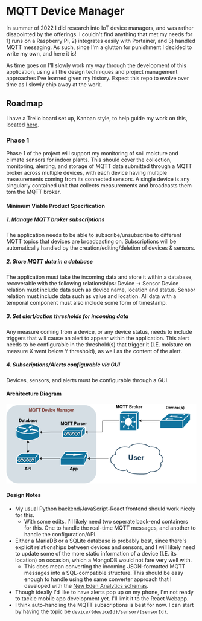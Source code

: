 # MQTT Device Manager

In summer of 2022 I did research into IoT device managers, and was rather disapointed by the offerings. I couldn't find anything that met my needs for 1) runs on a Raspberry Pi, 2) integrates easily with Portainer, and 3) handled MQTT messaging. As such, since I'm a glutton for punishment I decided to write my own, and here it is!

As time goes on I'll slowly work my way through the development of this application, using all the design techniques and project management approaches I've learned given my history. Expect this repo to evolve over time as I slowly chip away at the work.

## Roadmap
I have a Trello board set up, Kanban style, to help guide my work on this, located [here](https://trello.com/b/bZsH2kNa/mqtt-device-manager).

### Phase 1
Phase 1 of the project will support my monitoring of soil moisture and climate sensors for indoor plants. This should cover the collection, monitoring, alerting, and storage of MQTT data submitted through a MQTT broker across multiple devices, with each device having multiple measurements coming from its connected sensors. A single device is any singularly contained unit that collects measurements and broadcasts them tom the MQTT broker.

#### Minimum Viable Product Specification
##### 1. Manage MQTT broker subscriptions
The application needs to be able to subscribe/unsubscribe to different MQTT topics that devices are broadcasting on.
Subscriptions will be automatically handled by the creation/editing/deletion of devices & sensors.

##### 2. Store MQTT data in a database
The application must take the incoming data and store it within a database, recoverable with the following relationships:
Device -> Sensor
Device relation must include data such as device name, location and status.
Sensor relation must include data such as value and location.
All data with a temporal component must also include some form of timestamp.

##### 3. Set alert/action thresholds for incoming data
Any measure coming from a device, or any device status, needs to include triggers that will cause an alert to appear within the application. This alert needs to be configurable in the threshold(s) that trigger it (I.E. moisture on measure X went below Y threshold), as well as the content of the alert.

##### 4. Subscriptions/Alerts configurable via GUI
Devices, sensors, and alerts must be configurable through a GUI.

#### Architecture Diagram
![Architecture diagram](./architecture.drawio.png "Architecture Diagram")

#### Design Notes
* My usual Python backend/JavaScript-React frontend should work nicely for this.
    * With some edits. I'll likely need two seperate back-end containers for this. One to handle the real-time MQTT messages, and another to handle the configuration/API. 
* Either a MariaDB or a SQLite database is probably best, since there's explicit relationships between devices and sensors, and I will likely need to update some of the more static information of a device (I.E. its location) on occasion, which a MongoDB would not fare very well with.
    * This does mean converting the incoming JSON-formatted MQTT messages into a SQL-compatible structure. This should be easy enough to handle using the same converter approach that I developed with the [New Eden Analytics schemas](https://github.com/Calvinxc1/NEA-Schema/tree/develop).
* Though ideally I'd like to have alerts pop up on my phone, I'm not ready to tackle mobile app development yet. I'll limit it to the React Webapp.
* I think auto-handling the MQTT subscriptions is best for now. I can start by having the topic be `device/{deviceId}/sensor/{sensorId}`.
